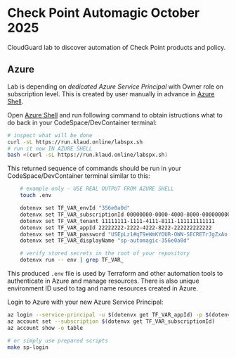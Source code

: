 # Check Point Automagic October 2025

CloudGuard lab to discover automation of Check Point products and policy.

## Azure

Lab is depending on *dedicated Azure Service Principal* with Owner role on subscription level. This is created by user manually in advance in [Azure Shell](https://shell.azure.com/).

Open [Azure Shell](https://shell.azure.com/) and run following command to obtain istructions what to do back in your CodeSpace/DevContainer terminal:

```bash
# inspect what will be done
curl -sL https://run.klaud.online/labspx.sh
# run it now IN AZURE SHELL
bash <(curl -sL https://run.klaud.online/labspx.sh)
```

This returned sequence of commands should be run in your CodeSpace/DevContainer terminal similar to this:

```bash
    # example only - USE REAL OUTPUT FROM AZURE SHELL
    touch .env

    dotenvx set TF_VAR_envId "356e0a0d"
    dotenvx set TF_VAR_subscriptionId 00000000-0000-4000-8000-000000000000
    dotenvx set TF_VAR_tenant 11111111-1111-4111-8111-111111111111
    dotenvx set TF_VAR_appId 22222222-2222-4222-8222-222222222222
    dotenvx set TF_VAR_password "USEpLz1#qT9eWmKYOUR-OWN-SECRETrJgZxAo!sVdChEt"
    dotenvx set TF_VAR_displayName "sp-automagic-356e0a0d"

    # verify stored secrets in the root of your repository
    dotenvx run -- env | grep TF_VAR_
```

This produced `.env` file is used by Terraform and other automation tools to authenticate in Azure and manage resources.
There is also unique environment ID used to tag and name resources created in Azure.

Login to Azure with your new Azure Service Principal:

```bash
az login --service-principal -u $(dotenvx get TF_VAR_appId) -p $(dotenvx get TF_VAR_password) --tenant $(dotenvx get TF_VAR_tenant)
az account set --subscription $(dotenvx get TF_VAR_subscriptionId)
az account show -o table

# or simply use prepared scripts
make sp-login
```

